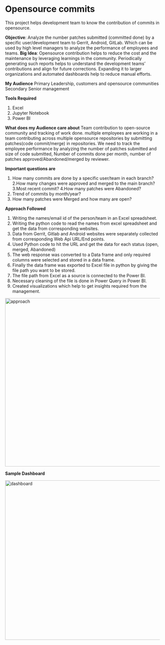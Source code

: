 # Opensource commits
This project helps development team to know the contribution of commits in opensource. 

**Objective**: Analyze the number patches submitted (committed done) by a specific user/development team to Gerrit, Android, GitLab. Which can be used by high level managers to analyze the performance of employees and teams.
**Big Idea**: 
Opensource contribution helps to reduce the cost and the maintenance by leveraging learnings in the community. Periodically generating such reports helps to understand the development teams’ contributions and align for future corrections. Expanding it to larger organizations and automated dashboards help to reduce manual efforts.

**My Audience** 
Primary
Leadership, customers and opensource communities
Secondary 
Senior management

**Tools Required**
1.	Excel
2.	Jupyter Notebook
3.	Power BI

**What does my Audience care about**
Team contribution to open-source community and tracking of work done. multiple employees are working in a team contributing across multiple opensource repositories by submitting patches(code commit/merge) in repositories. We need to track the employee performance by analyzing the number of patches submitted and size of code submitted, Number of commits done per month, number of patches approved/Abandoned/merged by reviewer.


**Important questions are**
1. How many commits are done by a specific user/team in each branch?
2.How many changes were approved and merged to the main branch?
3.Most recent commit?
4.How many patches were Abandoned?
5. Trend of commits by month/year?
6. How many patches were Merged and how many are open?


**Approach Followed**
1. Writing the names/email id of the person/team in an Excel spreadsheet.
2. Writing the python code to read the names from excel spreadsheet and get the data from corresponding websites.
3. Data from Gerrit, Gitlab and Android websites were separately collected from corresponding Web Api URL/End points.
4. Used Python code to hit the URL and get the data for each status (open, merged, Abandoned)
5. The web response was converted to a Data frame and only required columns were selected and stored in a data frame.
6.  Finally the data frame was exported to Excel file in python by giving the file path you want to be stored.
7. The file path from Excel as a source is connected to the Power BI.
9. Necessary cleaning of the file is done in Power Query in Power BI.
10. Created visualizations which help to get insights required from the management.

<img width="548" alt="approach" src="https://github.com/PriyaDambal/Opensource/assets/134541646/51a9bdeb-10de-4870-92da-6879cb27902c">

**Sample Dashboard**

<img width="519" alt="dashboard" src="https://github.com/PriyaDambal/Opensource/assets/134541646/b14c3291-d8e4-4ba3-9d50-6d4bbc740bc0">

